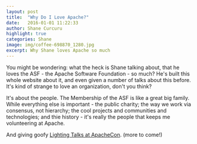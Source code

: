 ```yaml
---
layout: post
title:  "Why Do I Love Apache?"
date:   2016-01-01 11:22:33
author: Shane Curcuru
highlight: true
categories: Shane
image: img/coffee-698870_1280.jpg
excerpt: Why Shane loves Apache so much
---
```


You might be wondering: what the heck is Shane talking about, that
he loves the ASF - the Apache Software Foundation - so much?  He's built
this whole website about it, and even given a number of talks about
this before.  It's kind of strange to love an organization, don't you think?

It's about the people.  The Membership of the ASF is like a great
big family.  While everything else is important - the public charity;
the way we work via consensus, not hierarchy; the cool projects
and communities and technologies; and thie history - it's really
the people that keeps me volunteering at Apache.

And giving goofy [Lighting Talks at ApacheCon](https://www.youtube.com/watch?v=fQAAzpk4oQ4).  (more to come!)
